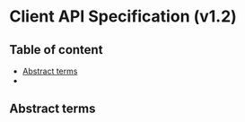 Client API Specification (v1.2)
========================

Table of content
----------------

* [Abstract terms](#abstract-terms)
* 

Abstract terms
--------------
